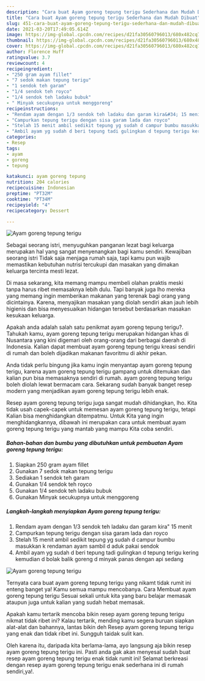 ```yaml
---
description: "Cara buat Ayam goreng tepung terigu Sederhana dan Mudah Dibuat"
title: "Cara buat Ayam goreng tepung terigu Sederhana dan Mudah Dibuat"
slug: 451-cara-buat-ayam-goreng-tepung-terigu-sederhana-dan-mudah-dibuat
date: 2021-03-20T17:49:05.614Z
image: https://img-global.cpcdn.com/recipes/d21fa30560796013/680x482cq70/ayam-goreng-tepung-terigu-foto-resep-utama.jpg
thumbnail: https://img-global.cpcdn.com/recipes/d21fa30560796013/680x482cq70/ayam-goreng-tepung-terigu-foto-resep-utama.jpg
cover: https://img-global.cpcdn.com/recipes/d21fa30560796013/680x482cq70/ayam-goreng-tepung-terigu-foto-resep-utama.jpg
author: Florence Huff
ratingvalue: 3.7
reviewcount: 4
recipeingredient:
- "250 gram ayam fillet"
- "7 sedok makan tepung terigu"
- "1 sendok teh garam"
- "1/4 sendok teh royco"
- "1/4 sendok teh ladaku bubuk"
- " Minyak secukupnya untuk menggoreng"
recipeinstructions:
- "Rendam ayam dengan 1/3 sendok teh ladaku dan garam kira&#34; 15 menit"
- "Campurkan tepung terigu dengan sisa garam lada dan royco"
- "Stelah 15 menit ambil sedikit tepung yg sudah d campur bumbu masukkan k rendaman ayam sambil d aduk pakai sendok"
- "Ambil ayam yg sudah d beri tepung tadi gulingkan d tepung terigu kering kemudian d bolak balik goreng d minyak panas dengan api sedang"
categories:
- Resep
tags:
- ayam
- goreng
- tepung

katakunci: ayam goreng tepung 
nutrition: 204 calories
recipecuisine: Indonesian
preptime: "PT32M"
cooktime: "PT34M"
recipeyield: "4"
recipecategory: Dessert

---
```



![Ayam goreng tepung terigu](https://img-global.cpcdn.com/recipes/d21fa30560796013/680x482cq70/ayam-goreng-tepung-terigu-foto-resep-utama.jpg)

Sebagai seorang istri, menyuguhkan panganan lezat bagi keluarga merupakan hal yang sangat menyenangkan bagi kamu sendiri. Kewajiban seorang istri Tidak saja menjaga rumah saja, tapi kamu pun wajib memastikan kebutuhan nutrisi tercukupi dan masakan yang dimakan keluarga tercinta mesti lezat.

Di masa  sekarang, kita memang mampu membeli olahan praktis meski tanpa harus ribet memasaknya lebih dulu. Tapi banyak juga lho mereka yang memang ingin memberikan makanan yang terenak bagi orang yang dicintainya. Karena, menyajikan masakan yang diolah sendiri akan jauh lebih higienis dan bisa menyesuaikan hidangan tersebut berdasarkan masakan kesukaan keluarga. 



Apakah anda adalah salah satu penikmat ayam goreng tepung terigu?. Tahukah kamu, ayam goreng tepung terigu merupakan hidangan khas di Nusantara yang kini digemari oleh orang-orang dari berbagai daerah di Indonesia. Kalian dapat membuat ayam goreng tepung terigu kreasi sendiri di rumah dan boleh dijadikan makanan favoritmu di akhir pekan.

Anda tidak perlu bingung jika kamu ingin menyantap ayam goreng tepung terigu, karena ayam goreng tepung terigu gampang untuk ditemukan dan kalian pun bisa memasaknya sendiri di rumah. ayam goreng tepung terigu boleh diolah lewat bermacam cara. Sekarang sudah banyak banget resep modern yang menjadikan ayam goreng tepung terigu lebih enak.

Resep ayam goreng tepung terigu juga sangat mudah dihidangkan, lho. Kita tidak usah capek-capek untuk memesan ayam goreng tepung terigu, tetapi Kalian bisa menghidangkan ditempatmu. Untuk Kita yang ingin menghidangkannya, dibawah ini merupakan cara untuk membuat ayam goreng tepung terigu yang mantab yang mampu Kita coba sendiri.

<!--inarticleads1-->

##### Bahan-bahan dan bumbu yang dibutuhkan untuk pembuatan Ayam goreng tepung terigu:

1. Siapkan 250 gram ayam fillet
1. Gunakan 7 sedok makan tepung terigu
1. Sediakan 1 sendok teh garam
1. Gunakan 1/4 sendok teh royco
1. Gunakan 1/4 sendok teh ladaku bubuk
1. Gunakan  Minyak secukupnya untuk menggoreng




<!--inarticleads2-->

##### Langkah-langkah menyiapkan Ayam goreng tepung terigu:

1. Rendam ayam dengan 1/3 sendok teh ladaku dan garam kira&#34; 15 menit
1. Campurkan tepung terigu dengan sisa garam lada dan royco
1. Stelah 15 menit ambil sedikit tepung yg sudah d campur bumbu masukkan k rendaman ayam sambil d aduk pakai sendok
1. Ambil ayam yg sudah d beri tepung tadi gulingkan d tepung terigu kering kemudian d bolak balik goreng d minyak panas dengan api sedang
<img src="https://img-global.cpcdn.com/steps/96b1f86d938ce44d/160x128cq70/ayam-goreng-tepung-terigu-langkah-memasak-4-foto.jpg" alt="Ayam goreng tepung terigu">



Ternyata cara buat ayam goreng tepung terigu yang nikamt tidak rumit ini enteng banget ya! Kamu semua mampu mencobanya. Cara Membuat ayam goreng tepung terigu Sesuai sekali untuk kita yang baru belajar memasak ataupun juga untuk kalian yang sudah hebat memasak.

Apakah kamu tertarik mencoba bikin resep ayam goreng tepung terigu nikmat tidak ribet ini? Kalau tertarik, mending kamu segera buruan siapkan alat-alat dan bahannya, lantas bikin deh Resep ayam goreng tepung terigu yang enak dan tidak ribet ini. Sungguh taidak sulit kan. 

Oleh karena itu, daripada kita berlama-lama, ayo langsung aja bikin resep ayam goreng tepung terigu ini. Pasti anda gak akan menyesal sudah buat resep ayam goreng tepung terigu enak tidak rumit ini! Selamat berkreasi dengan resep ayam goreng tepung terigu enak sederhana ini di rumah sendiri,ya!.

